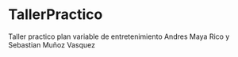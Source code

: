 # TallerPractico
 Taller practico plan variable de entretenimiento
Andres Maya Rico y Sebastian Muñoz Vasquez

